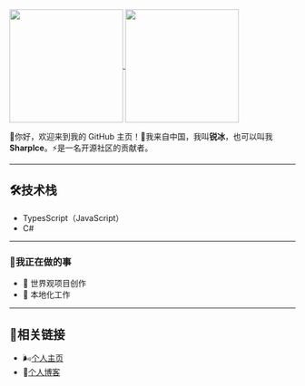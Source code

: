<a href="https://github.com/SharpIceX">
  <img height="200" align="center" src="https://github-readme-stats.vercel.app/api?username=SharpIceX&hide_border=true&show_icons=true&theme=radical&locale=cn&hide_title=true" />
</a>
<a href="https://github.com/SharpIceX">
  <img height="200" align="center" src="https://github-readme-stats.vercel.app/api/top-langs/?username=SharpIceX&hide_border=true&layout=compact&langs_count=6&theme=radical&card_width=350&locale=cn&hide=ejs&exclude_repo=Shell_Hosts_Android,End,Chinese_software" />
</a>

👋你好，欢迎来到我的 GitHub 主页！🧭我来自中国，我叫**锐冰**，也可以叫我**SharpIce**。⚡️是一名开源社区的贡献者。

---

## 🛠技术栈

- TypesScript（JavaScript）
- C#

---

### 🔎我正在做的事

- 📝 世界观项目创作
- 🔖 本地化工作

---

## 🔗相关链接
- 🌬️[个人主页](https://sharpice.top)
- 📖[个人博客](https://blog.sharpice.top)
